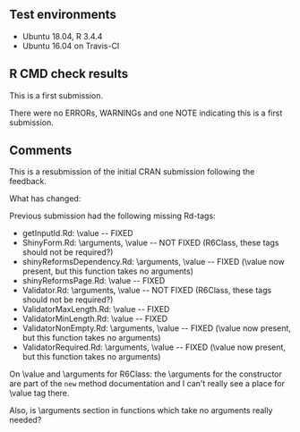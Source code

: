 ## Test environments
* Ubuntu 18.04, R 3.4.4
* Ubuntu 16.04 on Travis-CI

## R CMD check results

This is a first submission.

There were no ERRORs, WARNINGs and one NOTE
indicating this is a first submission.

## Comments

This is a resubmission of the initial CRAN submission following
the feedback.

What has changed:

Previous submission had the following missing Rd-tags:

- getInputId.Rd: \value -- FIXED
- ShinyForm.Rd: \arguments,  \value -- NOT FIXED (R6Class, these tags should not be required?)
- shinyReformsDependency.Rd: \arguments,  \value -- FIXED (\value now present, but this
	function takes no arguments)
- shinyReformsPage.Rd: \value -- FIXED
- Validator.Rd: \arguments,  \value -- NOT FIXED (R6Class, these tags should not be required?)
- ValidatorMaxLength.Rd: \value -- FIXED
- ValidatorMinLength.Rd: \value -- FIXED
- ValidatorNonEmpty.Rd: \arguments,  \value -- FIXED (\value now present, but this
	function takes no arguments)
- ValidatorRequired.Rd: \arguments,  \value -- FIXED (\value now present, but this
	function takes no arguments)

On \value and \arguments for R6Class: the \arguments for the
constructor are part of the `new` method documentation and I can't really see
a place for \value tag there.

Also, is \arguments section in functions which take no arguments really needed?
